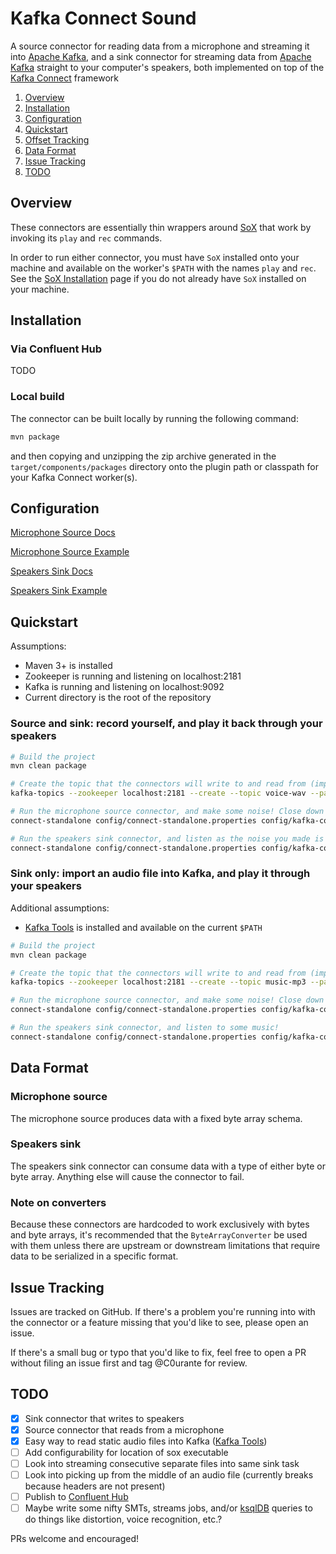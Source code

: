 # Kafka Connect Sound

A source connector for reading data from a microphone and streaming it into [Apache Kafka], and a
sink connector for streaming data from [Apache Kafka] straight to your computer's speakers, both
implemented on top of the [Kafka Connect] framework

1. [Overview](#overview)
1. [Installation](#installation)
1. [Configuration](#configuration)
1. [Quickstart](#quickstart)
1. [Offset Tracking](#offset-tracking)
1. [Data Format](#data-format)
1. [Issue Tracking](#issue-tracking)
1. [TODO](#todo)

## Overview

These connectors are essentially thin wrappers around [SoX] that work by invoking its `play` and
`rec` commands.

In order to run either connector, you must have `SoX` installed onto your machine and available on
the worker's `$PATH` with the names `play` and `rec`. See the [SoX Installation] page if you do not
already have `SoX` installed on your machine. 


## Installation


### Via Confluent Hub

TODO

### Local build

The connector can be built locally by running the following command:

```bash
mvn package
```

and then copying and unzipping the zip archive generated in the `target/components/packages`
directory onto the plugin path or classpath for your Kafka Connect worker(s).

## Configuration


[Microphone Source Docs](docs/source-connector-config.md)

[Microphone Source Example](config/kafka-connect-microphone.properties)

[Speakers Sink Docs](docs/sink-connector-config.md)

[Speakers Sink Example](config/kafka-connect-speakers-voice.properties)

## Quickstart

Assumptions:

- Maven 3+ is installed
- Zookeeper is running and listening on localhost:2181
- Kafka is running and listening on localhost:9092
- Current directory is the root of the repository

### Source and sink: record yourself, and play it back through your speakers
```bash
# Build the project
mvn clean package

# Create the topic that the connectors will write to and read from (important: only need one partition)
kafka-topics --zookeeper localhost:2181 --create --topic voice-wav --partitions 1 --replication-factor 1

# Run the microphone source connector, and make some noise! Close down the worker with ctrl+C when you're finished
connect-standalone config/connect-standalone.properties config/kafka-connect-microphone.properties

# Run the speakers sink connector, and listen as the noise you made is played back out your speakers!
connect-standalone config/connect-standalone.properties config/kafka-connect-speakers-voice.properties
```

### Sink only: import an audio file into Kafka, and play it through your speakers

Additional assumptions:

- [Kafka Tools] is installed and available on the current `$PATH`

```bash
# Build the project
mvn clean package

# Create the topic that the connectors will write to and read from (important: only need one partition)
kafka-topics --zookeeper localhost:2181 --create --topic music-mp3 --partitions 1 --replication-factor 1

# Run the microphone source connector, and make some noise! Close down the worker with ctrl+C when you're finished
connect-standalone config/connect-standalone.properties config/kafka-connect-microphone.properties

# Run the speakers sink connector, and listen to some music!
connect-standalone config/connect-standalone.properties config/kafka-connect-speakers-music.properties
```


## Data Format

### Microphone source

The microphone source produces data with a fixed byte array schema.

### Speakers sink

The speakers sink connector can consume data with a type of either byte or byte array. Anything else
will cause the connector to fail.

### Note on converters

Because these connectors are hardcoded to work exclusively with bytes and byte arrays, it's
recommended that the `ByteArrayConverter` be used with them unless there are upstream or downstream
limitations that require data to be serialized in a specific format.

## Issue Tracking

Issues are tracked on GitHub. If there's a problem you're running into
with the connector or a feature missing that you'd like to see, please
open an issue.

If there's a small bug or typo that you'd like to fix, feel free to open
a PR without filing an issue first and tag @C0urante for review.

## TODO

- [x] Sink connector that writes to speakers
- [x] Source connector that reads from a microphone
- [x] Easy way to read static audio files into Kafka ([Kafka Tools])
- [ ] Add configurability for location of sox executable
- [ ] Look into streaming consecutive separate files into same sink task
- [ ] Look into picking up from the middle of an audio file (currently breaks because headers are not present)
- [ ] Publish to [Confluent Hub]
- [ ] Maybe write some nifty SMTs, streams jobs, and/or [ksqlDB] queries to do things like distortion, voice recognition, etc.?

PRs welcome and encouraged!

[Kafka Connect]: https://docs.confluent.io/current/connect
[Apache Kafka]: https://kafka.apache.org
[Confluent Hub]: https://confluent.io/hub
[SoX]: http://sox.sourceforge.net
[SoX Installation]: https://sourceforge.net/projects/sox/files/sox
[Kafka Tools]: https://github.com/C0urante/kafka-tools
[ksqlDB]: https://github.com/confluentinc/ksql